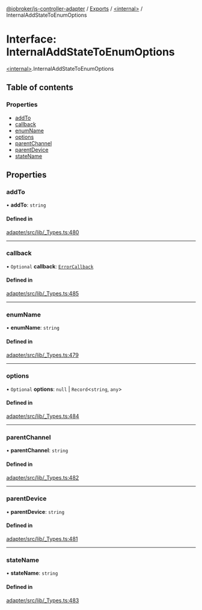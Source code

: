 [@iobroker/js-controller-adapter](../README.md) / [Exports](../modules.md) / [\<internal\>](../modules/internal_.md) / InternalAddStateToEnumOptions

# Interface: InternalAddStateToEnumOptions

[\<internal\>](../modules/internal_.md).InternalAddStateToEnumOptions

## Table of contents

### Properties

- [addTo](internal_.InternalAddStateToEnumOptions.md#addto)
- [callback](internal_.InternalAddStateToEnumOptions.md#callback)
- [enumName](internal_.InternalAddStateToEnumOptions.md#enumname)
- [options](internal_.InternalAddStateToEnumOptions.md#options)
- [parentChannel](internal_.InternalAddStateToEnumOptions.md#parentchannel)
- [parentDevice](internal_.InternalAddStateToEnumOptions.md#parentdevice)
- [stateName](internal_.InternalAddStateToEnumOptions.md#statename)

## Properties

### addTo

• **addTo**: `string`

#### Defined in

[adapter/src/lib/_Types.ts:480](https://github.com/ioBroker/ioBroker.js-controller/blob/30d8305f/packages/adapter/src/lib/_Types.ts#L480)

___

### callback

• `Optional` **callback**: [`ErrorCallback`](../modules/internal_.md#errorcallback)

#### Defined in

[adapter/src/lib/_Types.ts:485](https://github.com/ioBroker/ioBroker.js-controller/blob/30d8305f/packages/adapter/src/lib/_Types.ts#L485)

___

### enumName

• **enumName**: `string`

#### Defined in

[adapter/src/lib/_Types.ts:479](https://github.com/ioBroker/ioBroker.js-controller/blob/30d8305f/packages/adapter/src/lib/_Types.ts#L479)

___

### options

• `Optional` **options**: ``null`` \| `Record`\<`string`, `any`\>

#### Defined in

[adapter/src/lib/_Types.ts:484](https://github.com/ioBroker/ioBroker.js-controller/blob/30d8305f/packages/adapter/src/lib/_Types.ts#L484)

___

### parentChannel

• **parentChannel**: `string`

#### Defined in

[adapter/src/lib/_Types.ts:482](https://github.com/ioBroker/ioBroker.js-controller/blob/30d8305f/packages/adapter/src/lib/_Types.ts#L482)

___

### parentDevice

• **parentDevice**: `string`

#### Defined in

[adapter/src/lib/_Types.ts:481](https://github.com/ioBroker/ioBroker.js-controller/blob/30d8305f/packages/adapter/src/lib/_Types.ts#L481)

___

### stateName

• **stateName**: `string`

#### Defined in

[adapter/src/lib/_Types.ts:483](https://github.com/ioBroker/ioBroker.js-controller/blob/30d8305f/packages/adapter/src/lib/_Types.ts#L483)
